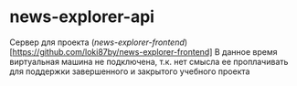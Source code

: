 # **news-explorer-api** 
Сервер для проекта (*news-explorer-frontend*) [https://github.com/loki87by/news-explorer-frontend]
В данное время виртуальная машина не подключена, т.к. нет смысла ее проплачивать для поддержки завершенного и закрытого учебного проекта
